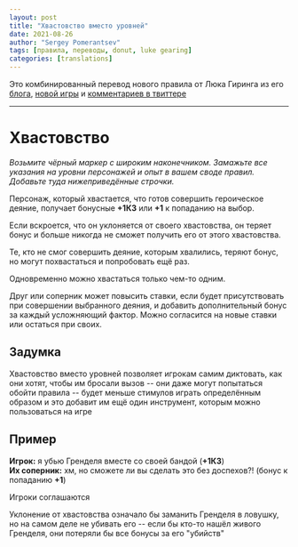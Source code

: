 ```yaml
---
layout: post
title: "Хвастовство вместо уровней"
date: 2021-08-26
author: "Sergey Pomerantsev"
tags: [правила, переводы, donut, luke gearing]
categories: [translations]
---
```


Это комбинированный перевод нового правила от Люка Гиринга из его [блога](https://lukegearing.blot.im/boasts), [новой игры](https://lukegearing.blot.im/wolves-upon-the-coast) и [комментариев в твиттере](https://twitter.com/LukeGearing/status/1430621355792388105)

---

# Хвастовство

*Возьмите чёрный маркер с широким наконечником. Замажьте все указания на уровни персонажей и опыт в вашем своде правил. Добавьте туда нижеприведённые строчки.*

Персонаж, который хвастается, что готов совершить героическое деяние, получает бонусные **+1КЗ** или **+1** к попаданию на выбор.

Если вскроется, что он уклоняется от своего хвастовства, он теряет бонус и больше никогда не сможет получить его от этого хвастовства.

Те, кто не смог совершить деяние, которым хвалились, теряют бонус, но могут похвастаться и попробовать ещё раз.

Одновременно можно хвастаться только чем-то одним.

Друг или соперник может повысить ставки, если будет присутствовать при совершении выбранного деяния, и добавить дополнительный бонус за каждый усложняющий фактор. Можно согласится на новые ставки или остаться при своих.

## Задумка

Хвастовство вместо уровней позволяет игрокам самим диктовать, как они хотят, чтобы им бросали вызов -- они даже могут попытаться обойти правила -- будет меньше стимулов играть определённым образом и это добавит им ещё один инструмент, которым можно пользоваться на игре

## Пример

**Игрок:** я убью Гренделя вместе со своей бандой (**+1КЗ**)  
**Их соперник:** хм, но сможете ли вы сделать это без доспехов?! (бонус к попаданию **+1**)

Игроки соглашаются

Уклонение от хвастовства означало бы заманить Гренделя в ловушку, но на самом деле не убивать его -- если бы кто-то нашёл живого Гренделя, они потеряли бы все бонусы за его "убийств"
